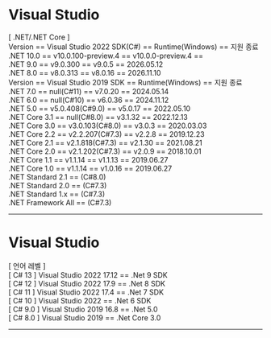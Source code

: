 # Visual Studio
[ .NET/.NET Core ]
<br>Version == Visual Studio 2022 SDK(C#) == Runtime(Windows) == 지원 종료
<br>.NET 10.0 == v10.0.100-preview.4 == v10.0.0-preview.4 ==
<br>.NET 9.0 == v9.0.300 == v9.0.5 == 2026.05.12
<br>.NET 8.0 == v8.0.313 == v8.0.16 == 2026.11.10
<br>Version == Visual Studio 2019 SDK == Runtime(Windows) == 지원 종료
<br>.NET 7.0 == null(C#11) == v7.0.20 == 2024.05.14
<br>.NET 6.0 == null(C#10) == v6.0.36 == 2024.11.12
<br>.NET 5.0 == v5.0.408(C#9.0) == v5.0.17 == 2022.05.10
<br>.NET Core 3.1 == null(C#8.0) == v3.1.32 == 2022.12.13
<br>.NET Core 3.0 == v3.0.103(C#8.0) == v3.0.3 == 2020.03.03
<br>.NET Core 2.2 == v2.2.207(C#7.3) == v2.2.8 == 2019.12.23
<br>.NET Core 2.1 == v2.1.818(C#7.3) == v2.1.30 == 2021.08.21
<br>.NET Core 2.0 == v2.1.202(C#7.3) == v2.0.9 == 2018.10.01
<br>.NET Core 1.1 == v1.1.14 == v1.1.13 == 2019.06.27
<br>.NET Core 1.0 == v1.1.14 == v1.0.16 == 2019.06.27
<br>.NET Standard 2.1 == (C#8.0)
<br>.NET Standard 2.0 == (C#7.3)
<br>.NET Standard 1.x == (C#7.3)
<br>.NET Framework All == (C#7.3)
<br><hr>
# Visual Studio
[ 언어 레벨 ]
<br>[ C# 13 ] Visual Studio 2022 17.12 == .Net 9 SDK
<br>[ C# 12 ] Visual Studio 2022 17.9 == .Net 8 SDK
<br>[ C# 11 ] Visual Studio 2022 17.4 == .Net 7 SDK
<br>[ C# 10 ] Visual Studio 2022 == .Net 6 SDK
<br>[ C# 9.0 ] Visual Studio 2019 16.8 == .Net 5.0
<br>[ C# 8.0 ] Visual Studio 2019 == .Net Core 3.0
<br><hr>
